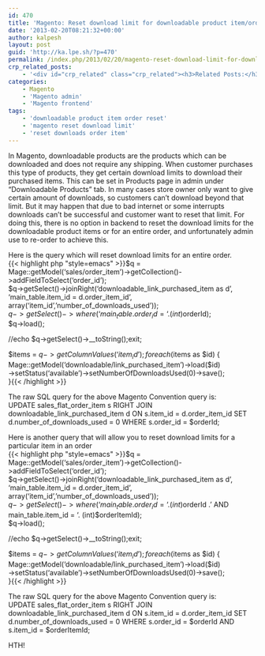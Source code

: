```yaml
---
id: 470
title: 'Magento: Reset download limit for downloadable product item/order'
date: '2013-02-20T08:21:32+00:00'
author: kalpesh
layout: post
guid: 'http://ka.lpe.sh/?p=470'
permalink: /index.php/2013/02/20/magento-reset-download-limit-for-downloadable-product-item-order/
crp_related_posts:
    - '<div id="crp_related" class="crp_related"><h3>Related Posts:</h3><ul><li><a href="http://ka.lpe.sh/2011/12/31/magento-joining-groupby-order-invoice-shipment-tables/"     class="crp_title">Magento: Joining/group by &#8211; order, invoice, shipment tables</a></li><li><a href="http://ka.lpe.sh/2013/04/28/magento-join-eav-collection-with-flat-table/"     class="crp_title">Magento join EAV collection with Flat table</a></li><li><a href="http://ka.lpe.sh/2013/05/10/magento-get-products-by-attribute-set/"     class="crp_title">Magento get products by attribute set id or name</a></li><li><a href="http://ka.lpe.sh/2012/01/17/magento-linking-multiple-shipments-with-their-invoices/"     class="crp_title">Magento: Linking multiple shipments with their invoices</a></li><li><a href="http://ka.lpe.sh/2012/01/05/magento-wrong-count-in-admin-grid-when-using-group-by-clause-overriding-lib-module/"     class="crp_title">Magento: Wrong count in admin Grid when using GROUP BY clause, overriding lib module</a></li></ul></div>'
categories:
    - Magento
    - 'Magento admin'
    - 'Magento frontend'
tags:
    - 'downloadable product item order reset'
    - 'magento reset download limit'
    - 'reset downloads order item'
---
```


In Magento, downloadable products are the products which can be downloaded and does not require any shipping. When customer purchases this type of products, they get certain download limits to download their purchased items. This can be set in Products page in admin under “Downloadable Products” tab. In many cases store owner only want to give certain amount of downloads, so customers can’t download beyond that limit. But it may happen that due to bad internet or some interrupts downloads can’t be successful and customer want to reset that limit. For doing this, there is no option in backend to reset the download limits for the downloadable product items or for an entire order, and unfortunately admin use to re-order to achieve this.

Here is the query which will reset download limits for an entire order.  
{{< highlight php "style=emacs" >}}$q = Mage::getModel(‘sales/order_item’)->getCollection()->addFieldToSelect(‘order_id’);  
$q->getSelect()->joinRight(‘downloadable_link_purchased_item as d’, ‘main_table.item_id = d.order_item_id’,  
 array(‘item_id’,’number_of_downloads_used’));  
$q->getSelect()->where(‘main_table.order_id = ‘. (int)$orderId);  
$q->load();

//echo $q->getSelect()->__toString();exit;

$items = $q->getColumnValues(‘item_id’);  
foreach($items as $id) {  
 Mage::getModel(‘downloadable/link_purchased_item’)->load($id)  
 ->setStatus(‘available’)->setNumberOfDownloadsUsed(0)->save();  
}{{< /highlight >}}

The raw SQL query for the above Magento Convention query is:  
UPDATE sales_flat_order_item s RIGHT JOIN downloadable_link_purchased_item d ON s.item_id = d.order_item_id SET d.number_of_downloads_used = 0 WHERE s.order_id = $orderId;  
  
Here is another query that will allow you to reset download limits for a particular item in an order  
{{< highlight php "style=emacs" >}}$q = Mage::getModel(‘sales/order_item’)->getCollection()->addFieldToSelect(‘order_id’);  
$q->getSelect()->joinRight(‘downloadable_link_purchased_item as d’, ‘main_table.item_id = d.order_item_id’,  
 array(‘item_id’,’number_of_downloads_used’));  
$q->getSelect()->where(‘main_table.order_id = ‘. (int)$orderId .’ AND main_table.item_id = ‘. (int)$orderItemId);  
$q->load();

//echo $q->getSelect()->__toString();exit;

$items = $q->getColumnValues(‘item_id’);  
foreach($items as $id) {  
 Mage::getModel(‘downloadable/link_purchased_item’)->load($id)  
 ->setStatus(‘available’)->setNumberOfDownloadsUsed(0)->save();  
}{{< /highlight >}}

The raw SQL query for the above Magento Convention query is:  
UPDATE sales_flat_order_item s RIGHT JOIN downloadable_link_purchased_item d ON s.item_id = d.order_item_id SET d.number_of_downloads_used = 0 WHERE s.order_id = $orderId AND s.item_id = $orderItemId;

HTH!